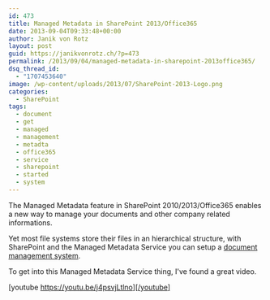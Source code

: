 ```yaml
---
id: 473
title: Managed Metadata in SharePoint 2013/Office365
date: 2013-09-04T09:33:48+00:00
author: Janik von Rotz
layout: post
guid: https://janikvonrotz.ch/?p=473
permalink: /2013/09/04/managed-metadata-in-sharepoint-2013office365/
dsq_thread_id:
  - "1707453640"
image: /wp-content/uploads/2013/07/SharePoint-2013-Logo.png
categories:
  - SharePoint
tags:
  - document
  - get
  - managed
  - management
  - metadta
  - office365
  - service
  - sharepoint
  - started
  - system
---
```

The Managed Metadata feature in SharePoint 2010/2013/Office365 enables a new way to manage your documents and other company related informations.

Yet most file systems store their files in an hierarchical structure, with SharePoint and the Managed Metadata Service you can setup a <a href="https://en.wikipedia.org/wiki/Document_management_system" target="_blank">document management system</a>.

To get into this Managed Metadata Service thing, I've found a great video.

[youtube https://youtu.be/j4psvjLtlno][/youtube]